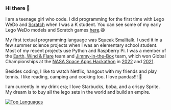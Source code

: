 ### Hi there 👋

I am a teenage girl who code. I did programming for the first time with Lego WeDo and [Scratch](https://scratch.mit.edu/users/hssboston/) when I was a K student. You can see some of my early Lego WeDo models and Scratch games [here](https://github.com/HSSBoston/early).😄

My first textual programming language was [Squeak Smalltalk](https://squeak.org/). I used it in a few summer science projects when I was an elementary school student. Most of my recent projects use Python and Raspberry Pi. I was a member of the [Earth, Wind & Flare](https://github.com/HSSBoston/earth-wind-and-flare) team and [Jimmy-in-the-Box](https://github.com/HSSBoston/jimmy-in-the-box) team, which won Global Championships at the [NASA Space Apps Hackathon](https://spaceappschallenge.org/) in [2022](https://2022.spaceappschallenge.org/awards/) and [2021](https://2021.spaceappschallenge.org/awards/).

Besides coding, I like to watch Netflix, hangout with my friends and play tennis. I like reading, camping and cooking too. I love pandas!!! :panda_face: 

I am currently in my drink era; I love Starbucks, boba, and a crispy Sprite. My dream is to buy all the lego sets in the world and build an empire.

[![Top Languages](https://github-readme-stats.vercel.app/api/top-langs/?username=hssboston&layout=compact)](https://github.com/hssboston)


<!--
**HSSBoston/hssboston** is a ✨ _special_ ✨ repository because its `README.md` (this file) appears on your GitHub profile.

Here are some ideas to get you started:

- 🔭 I’m currently working on ...
- 🌱 I’m currently learning ...
- 👯 I’m looking to collaborate on ...
- 🤔 I’m looking for help with ...
- 💬 Ask me about ...
- 📫 How to reach me: ...
- 😄 Pronouns: ...
- ⚡ Fun fact: ...
-->
